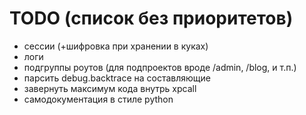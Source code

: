 TODO (список без приоритетов)
====

* сессии (+шифровка при хранении в куках)
* логи
* подгруппы роутов (для подпроектов вроде /admin, /blog, и т.п.)
* парсить debug.backtrace на составляющие
* завернуть максимум кода внутрь xpcall
* самодокументация в стиле python
